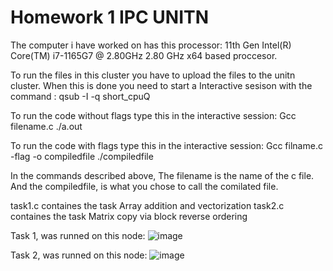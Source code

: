 # Homework 1 IPC UNITN

The computer i have worked on has this processor: 11th Gen Intel(R) Core(TM) i7-1165G7 @ 2.80GHz 2.80 GHz x64 based proccesor.

To run the files in this cluster you have to upload the files to the unitn cluster. When this is done you need to start a Interactive sesison with the command :
  qsub -I -q short_cpuQ

To run the code without flags type this in the interactive session: 
	 Gcc filename.c 
	 ./a.out

To run the code with flags type this in the interactive session: 
   Gcc filname.c -flag -o compiledfile
  ./compiledfile

In the commands described above, The filename is the name of the c file. And the compiledfile, is what you chose to call the comilated file.

task1.c containes the task Array addition and vectorization
task2.c containes the task Matrix copy via block reverse ordering

Task 1, was runned on this node:
![image](https://github.com/AnneMartheH/H1AmIPC/assets/99717256/3d12db78-73f3-4a7a-a8f9-d664168bcb4a)

Task 2, was runned on this node:
![image](https://github.com/AnneMartheH/H1AmIPC/assets/99717256/a51c156c-bc47-4cb8-9fd6-98bacd7bd13f)






